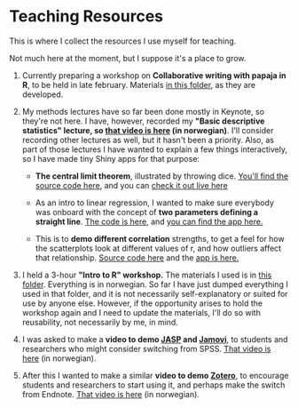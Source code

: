 # Teaching Resources

This is where I collect the resources I use myself for teaching.

Not much here at the moment, but I suppose it's a place to grow.

1. Currently preparing a workshop on **Collaborative writing with papaja in R**, to be held in late february. Materials [in this folder](/papaja_workshop), as they are developed.  

1. My methods lectures have so far been done mostly in Keynote, so they're not here. I have, however, recorded my **"Basic descriptive statistics" lecture, so [that video is here](https://fhs.cloud.panopto.eu/Panopto/Pages/Viewer.aspx?id=d9e92689-c36e-4304-8fc1-ab4a00c38831) (in norwegian)**. I'll consider recording other lectures as well, but it hasn't been a priority. Also, as part of those lectures I have wanted to explain a few things interactively, so I have made tiny Shiny apps for that purpose:  

    - **The central limit theorem**, illustrated by throwing dice. [You'll find the source code here](/Demo-Sentralgrenseteoremet), and you can [check it out live here](https://hsorlie.shinyapps.io/Demo-Sentralgrenseteoremet/)  
        
    - As an intro to linear regression, I wanted to make sure everybody was onboard with the concept of **two parameters defining a straight line**. [The code is here](/Aline), and [you can find the app here.](https://hsorlie.shinyapps.io/Aline/)  
    
    - This is to **demo different correlation** strengths, to get a feel for how the scatterplots look at different values of r, and how outliers affect that relationship. [Source code here](/correlation_demo) and the [app is here.](https://hsorlie.shinyapps.io/correlation_demo/)
        
2. I held a 3-hour **"Intro to R" workshop.** The materials I used is in [this folder](/intro_to_R). Everything is in norwegian. So far I have just dumped everything I used in that folder, and it is not necessarily self-explanatory or suited for use by anyone else. However, if the opportunity arises to hold the workshop again and I need to update the materials, I'll do so with reusability, not necessarily by me, in mind.  

3. I was asked to make a **video to demo [JASP](https://jasp-stats.org) and [Jamovi](https://www.jamovi.org)**, to students and researchers who might consider switching from SPSS. [That video is here](https://fhs.cloud.panopto.eu/Panopto/Pages/Viewer.aspx?id=76e17bcf-2a02-4be8-8bbb-ab49009c420e) (in norwegian).

4. After this I wanted to make a similar **video to demo [Zotero](https://www.zotero.org)**, to encourage students and researchers to start using it, and perhaps make the switch from Endnote. [That video is here](https://fhs.cloud.panopto.eu/Panopto/Pages/Viewer.aspx?id=480458de-be2f-4877-b95a-ab5200c22ee4) (in norwegian).